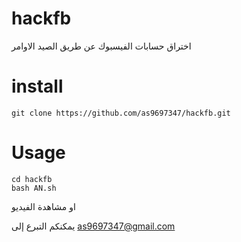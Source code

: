 # hackfb
 اختراق حسابات الفيسبوك عن طريق الصيد
الاوامر

# install
```
git clone https://github.com/as9697347/hackfb.git
```
# Usage
```
cd hackfb
bash AN.sh
```
او مشاهدة الفيديو

يمكنكم التبرع إلى 
as9697347@gmail.com
